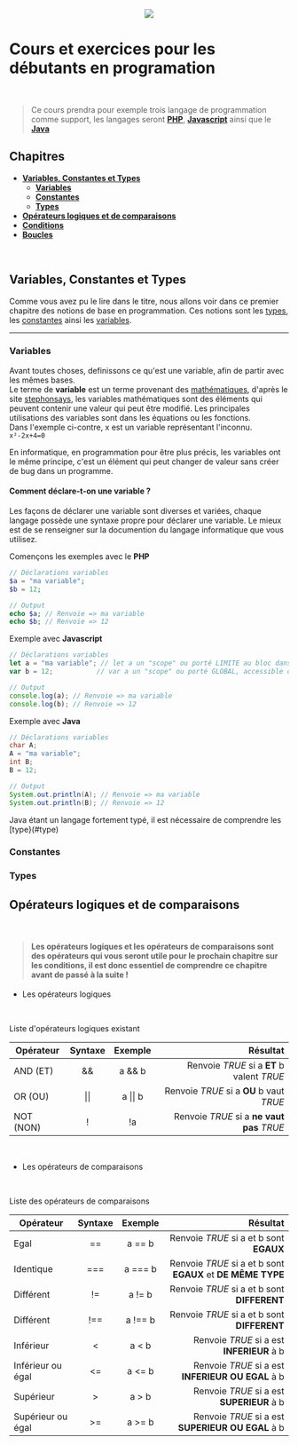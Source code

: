 <div align="center"><img src="https://cdn.pixabay.com/photo/2016/12/28/09/36/web-1935737__340.png"></div>

# Cours et exercices pour les débutants en programation
<br>

> Ce cours prendra pour exemple trois langage de programmation comme support, les langages seront [**PHP**](https://php.net/ "Documentation PHP"), [**Javascript**](https://developer.mozilla.org/fr/docs/Web/JavaScript "Documentation Javascript") ainsi que le [**Java**](https://docs.oracle.com/javase/8/docs/technotes/tools/windows/javadoc.html "Documentation Java")

## Chapitres

* **[Variables, Constantes et Types](#variable-constante-type "Chapitre Premier")**<br>
  * **[Variables](#variable "Chapitre 1.1")**<br>
  * **[Constantes](#constante "Chapitre 1.2")**<br>
  * **[Types](#type "Chapitre 1.3")**<br>
* **[Opérateurs logiques et de comparaisons](#operators "Chapitre 2")**<br>
* **[Conditions](#conditions "Chapitre 3")**<br>
* **[Boucles](#boucles "Chapitre 4")**
<br>

## Variables, Constantes et Types<a name="variable-constante-type"></a><br>

Comme vous avez pu le lire dans le titre, nous allons voir dans ce premier chapitre des notions de base en programmation. Ces notions sont les [types](#type "Chapitre 1.3"), les [constantes](#constante "Chapitre 1.2") ainsi les [variables](#variable "Chapitre 1.1").<br>

----

  ### Variables<a name="variable"></a>
  Avant toutes choses, definissons ce qu'est une variable, afin de partir avec les mêmes bases.  
  Le terme de **variable** est un terme provenant des [mathématiques](https://fr.wikipedia.org/wiki/Math%C3%A9matiques), d'après le site [stephonsays](https://fr.strephonsays.com/variable-and-vs-constant-8185), les variables mathématiques sont des éléments qui peuvent contenir une valeur qui peut être modifié. Les principales utilisations des variables sont dans les équations ou les fonctions.  
  Dans l'exemple ci-contre, x est un variable représentant l'inconnu. `x²-2x+4=0`

En informatique, en programmation pour être plus précis, les variables ont le même principe, c'est un élément qui peut changer de valeur sans créer de bug dans un programme.

#### Comment déclare-t-on une variable ?
Les façons de déclarer une variable sont diverses et variées, chaque langage possède une syntaxe propre pour déclarer une variable. Le mieux est de se renseigner sur la documention du langage informatique que vous utilisez.

Començons les exemples avec le **PHP**
```php
// Déclarations variables
$a = "ma variable";
$b = 12;

// Output
echo $a; // Renvoie => ma variable
echo $b; // Renvoie => 12
```

Exemple avec **Javascript**
```js
// Déclarations variables
let a = "ma variable"; // let a un "scope" ou porté LIMITE au bloc dans lequel il est utilisé
var b = 12;           // var a un "scope" ou porté GLOBAL, accessible dans tout le code

// Output
console.log(a); // Renvoie => ma variable
console.log(b); // Renvoie => 12
```

Exemple avec **Java**
```java
// Déclarations variables
char A;
A = "ma variable";
int B;
B = 12;

// Output
System.out.println(A); // Renvoie => ma variable
System.out.println(B); // Renvoie => 12
```
Java étant un langage fortement typé, il est nécessaire de comprendre les [type}(#type)

  ### Constantes<a name="constante"></a>
  ### Types<a name="type"></a>
  

## Opérateurs logiques et de comparaisons<a name="operators"></a>
<br>

> #### Les opérateurs logiques et les opérateurs de comparaisons sont des opérateurs qui vous seront utile pour le prochain chapitre sur les conditions, il est donc essentiel de comprendre ce chapitre avant de passé à la suite !

- Les opérateurs logiques
<br>

Liste d'opérateurs logiques existant

Opérateur | Syntaxe | Exemple | Résultat
| ----- | :-----: | :-----: | ----: | 
AND (ET) | && | a && b | Renvoie *TRUE* si a **ET** b valent *TRUE*
OR (OU) | \|\| | a \|\| b | Renvoie *TRUE* si a **OU** b vaut *TRUE*
NOT (NON) | ! | !a | Renvoie *TRUE* si a **ne vaut pas** *TRUE*
<br>


- Les opérateurs de comparaisons
<br>

Liste des opérateurs de comparaisons

Opérateur | Syntaxe | Exemple | Résultat
| ---- | :----: | :----: | ----: |
Egal | == | a == b | Renvoie *TRUE* si a et b sont **EGAUX**
Identique | === | a === b | Renvoie *TRUE* si a et b sont **EGAUX** et **DE MÊME TYPE**
Différent | != | a != b | Renvoie *TRUE* si a et b sont **DIFFERENT**
Différent | !== | a !== b| Renvoie *TRUE* si a et b sont **DIFFERENT**
Inférieur | < | a < b | Renvoie *TRUE* si a est **INFERIEUR** à b
Inférieur ou égal | <= | a <= b | Renvoie *TRUE* si a est **INFERIEUR OU EGAL** à b
Supérieur | > | a > b | Renvoie *TRUE* si a est **SUPERIEUR** à b
Supérieur ou égal | >= | a >= b | Renvoie *TRUE* si a est **SUPERIEUR OU EGAL** à b
